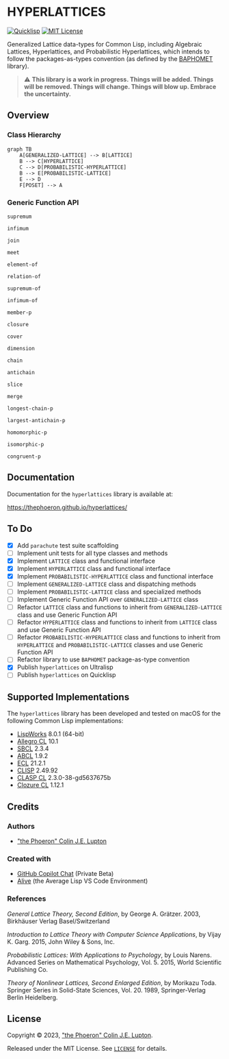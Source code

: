 # HYPERLATTICES

[![Quicklisp](https://quickdocs.org/badge/hyperlattices.svg)](https://quickdocs.org/hyperlattices/)
[![MIT License](https://img.shields.io/badge/license-MIT-blue.svg)](./LICENSE)

Generalized Lattice data-types for Common Lisp, including Algebraic Lattices, Hyperlattices, and Probabilistic Hyperlattices, which intends to follow the packages-as-types convention (as defined by the [BAPHOMET][] library).

> :warning: **This library is a work in progress. Things will be added. Things will be removed. Things will change. Things will blow up. Embrace the uncertainty.**

## Overview

### Class Hierarchy

```mermaid
graph TB
    A[GENERALIZED-LATTICE] --> B[LATTICE]
    B --> C[HYPERLATTICE]
    C --> D[PROBABILISTIC-HYPERLATTICE]
    B --> E[PROBABILISTIC-LATTICE]
    E --> D
    F[POSET] --> A
```

### Generic Function API

`supremum`

`infimum`

`join`

`meet`

`element-of`

`relation-of`

`supremum-of`

`infimum-of`

`member-p`

`closure`

`cover`

`dimension`

`chain`

`antichain`

`slice`

`merge`

`longest-chain-p`

`largest-antichain-p`

`homomorphic-p`

`isomorphic-p`

`congruent-p`

## Documentation

Documentation for the `hyperlattices` library is available at:

https://thephoeron.github.io/hyperlattices/

## To Do

- [x] Add `parachute` test suite scaffolding
- [ ] Implement unit tests for all type classes and methods
- [x] Implement `LATTICE` class and functional interface
- [x] Implement `HYPERLATTICE` class and functional interface
- [x] Implement `PROBABILISTIC-HYPERLATTICE` class and functional interface
- [ ] Implement `GENERALIZED-LATTICE` class and dispatching methods
- [ ] Implement `PROBABILISTIC-LATTICE` class and specialized methods
- [ ] Implement Generic Function API over `GENERALIZED-LATTICE` class
- [ ] Refactor `LATTICE` class and functions to inherit from `GENERALIZED-LATTICE` class and use Generic Function API
- [ ] Refactor `HYPERLATTICE` class and functions to inherit from `LATTICE` class and use Generic Function API
- [ ] Refactor `PROBABILISTIC-HYPERLATTICE` class and functions to inherit from `HYPERLATTICE` and `PROBABILISTIC-LATTICE` classes and use Generic Function API
- [ ] Refactor library to use `BAPHOMET` package-as-type convention
- [x] Publish `hyperlattices` on Ultralisp
- [ ] Publish `hyperlattices` on Quicklisp

## Supported Implementations

The `hyperlattices` library has been developed and tested on macOS for the following Common Lisp implementations:

- [LispWorks][] 8.0.1 (64-bit)
- [Allegro CL][] 10.1
- [SBCL][] 2.3.4
- [ABCL][] 1.9.2
- [ECL][] 21.2.1
- [CLISP][] 2.49.92
- [CLASP CL][] 2.3.0-38-gd5637675b
- [Clozure CL][] 1.12.1

## Credits

### Authors

- ["the Phoeron" Colin J.E. Lupton][@thephoeron]

### Created with

- [GitHub Copilot Chat][GitHubCopilotX] (Private Beta)
- [Alive][AliveExtension] (the Average Lisp VS Code Environment)

### References

_General Lattice Theory, Second Edition_, by George A. Grätzer.
2003, Birkhäuser Verlag Basel/Switzerland

_Introduction to Lattice Theory with Computer Science Applications_, by Vijay K. Garg.
2015, John Wiley & Sons, Inc.

_Probabilistic Lattices: With Applications to Psychology_, by Louis Narens.
Advanced Series on Mathematical Psychology, Vol. 5.
2015, World Scientific Publishing Co.

_Theory of Nonlinear Lattices, Second Enlarged Edition_, by Morikazu Toda.
Springer Series in Solid-State Sciences, Vol. 20.
1989, Springer-Verlag Berlin Heidelberg.

## License

Copyright &copy; 2023, ["the Phoeron" Colin J.E. Lupton][@thephoeron].

Released under the MIT License. See [`LICENSE`](./LICENSE) for details.

[GitHubCopilotX]: https://github.com/features/preview/copilot-x
[@thephoeron]: https://github.com/thephoeron
[AliveExtension]: https://marketplace.visualstudio.com/items?itemName=rheller.alive
[BAPHOMET]: https://github.com/thephoeron/baphomet
[LispWorks]: https://www.lispworks.com/
[SBCL]: https://www.sbcl.org/
[Allegro CL]: https://franz.com/products/allegrocl/
[Clozure CL]: https://ccl.clozure.com/
[ABCL]: https://abcl.org/
[ECL]: https://common-lisp.net/project/ecl/
[CLISP]: https://clisp.sourceforge.io/
[CLASP CL]: https://github.com/clasp-developers/clasp